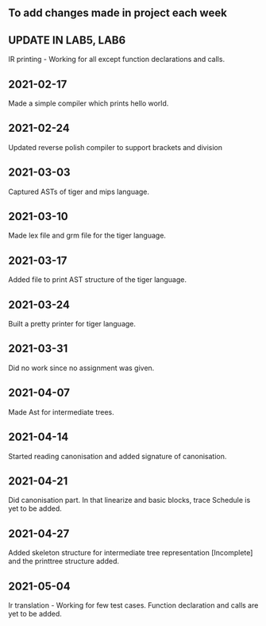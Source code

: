 ## To add changes made in project each week

## UPDATE IN LAB5, LAB6

IR printing - Working for all except function declarations and calls.

## 2021-02-17

Made a simple compiler which prints hello world. 

## 2021-02-24

Updated reverse polish compiler to support brackets and division

## 2021-03-03

Captured ASTs of tiger and mips language. 

## 2021-03-10

Made lex file and grm file for the tiger language.

## 2021-03-17

Added file to print AST structure of the tiger language.

## 2021-03-24

Built a pretty printer for tiger language. 

## 2021-03-31

Did no work since no assignment was given.

## 2021-04-07

Made Ast for intermediate trees.

## 2021-04-14

Started reading canonisation and added signature of canonisation.

## 2021-04-21

Did canonisation part. In that linearize and basic blocks, trace Schedule is yet to be added.

## 2021-04-27 

Added skeleton structure for intermediate tree representation \[Incomplete\] and the printtree structure added. 

## 2021-05-04

Ir translation - Working for few test cases. Function declaration and calls are yet to be added. 
